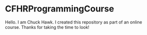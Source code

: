 # CFHRProgrammingCourse
Hello. I am Chuck Hawk. I created this repository as part of an online course.  Thanks for taking the time to look!
